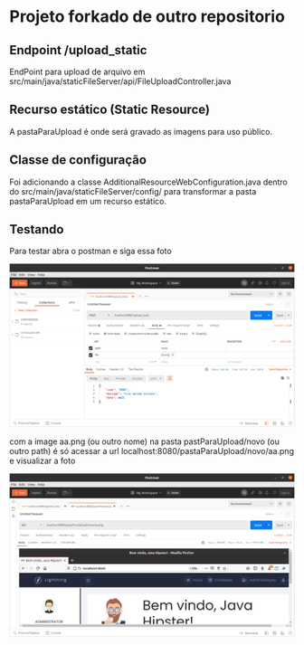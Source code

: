 # Projeto forkado de outro repositorio 

## Endpoint /upload_static
EndPoint para upload de arquivo em src/main/java/staticFileServer/api/FileUploadController.java 


## Recurso estático (Static Resource)
A pastaParaUpload  é onde será gravado as imagens para uso público.


## Classe de configuração
Foi adicionando a classe AdditionalResourceWebConfiguration.java dentro do src/main/java/staticFileServer/config/ para transformar a pasta pastaParaUpload em um recurso estático.


## Testando
Para testar abra o postman e siga essa foto

![](2020-09-24-15-00-25.png)

com a image aa.png (ou outro nome) na pasta pastParaUpload/novo (ou outro path) é só acessar
a url 
localhost:8080/pastaParaUpload/novo/aa.png e visualizar a foto

![](2020-09-24-15-07-04.png)